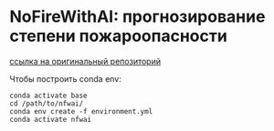 NoFireWithAI: прогнозирование степени пожароопасности
=================================
[ссылка на оригинальный репозиторий](https://github.com/sberbank-ai/no_fire_with_ai_aij2021)

Чтобы построить conda env:
```
conda activate base
cd /path/to/nfwai/
conda env create -f environment.yml
conda activate nfwai
```
